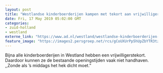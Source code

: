 ```yaml
---
layout: post
title: "Westlandse kinderboerderijen kampen met tekort aan vrijwilligers: ‘Mensen willen zich niet vastleggen’"
date: Fri, 17 May 2019 05:02:00 GMT
categories: 
- zuid-holland 
- westland 
externe_link: "https://www.ad.nl/westland/westlandse-kinderboerderijen-kampen-met-tekort-aan-vrijwilligers-mensen-willen-zich-niet-vastleggen~a3b00393/"
feature_image: "https://images2.persgroep.net/rcs/gCoUXUrPp5hUpZbYTR3tzFvlisI/diocontent/148523211/_fitwidth/400/?appId=21791a8992982cd8da851550a453bd7f&quality=0.7"
---
```


Bijna alle kinderboerderijen in Westland hebben een vrijwilligerstekort. Daardoor kunnen ze de bestaande openingstijden vaak niet handhaven. ,,Zonde als ’s middags het hek dicht moet.”
